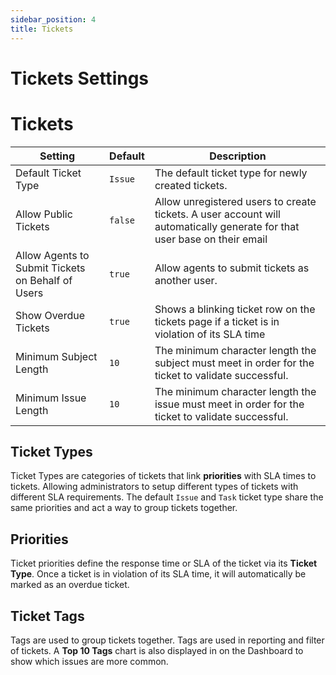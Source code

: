 ```yaml
--- 
sidebar_position: 4
title: Tickets
---
```


# Tickets Settings 

# Tickets
| Setting | Default | Description |
| --- | --- | --- |
| Default Ticket Type | `Issue` | The default ticket type for newly created tickets. |
| Allow Public Tickets | `false` | Allow unregistered users to create tickets. A user account will automatically generate for that user base on their email |
| Allow Agents to Submit Tickets on Behalf of Users | `true` | Allow agents to submit tickets as another user. |
| Show Overdue Tickets | `true` | Shows a blinking ticket row on the tickets page if a ticket is in violation of its SLA time |
| Minimum Subject Length | `10` | The minimum character length the subject must meet in order for the ticket to validate successful. |
| Minimum Issue Length | `10` | The minimum character length the issue must meet in order for the ticket to validate successful. |

## Ticket Types
Ticket Types are categories of tickets that link **priorities** with SLA times to tickets. Allowing administrators to setup different types of tickets with different SLA requirements. The default `Issue` and `Task` ticket type share the same priorities and act a way to group tickets together.

## Priorities
Ticket priorities define the response time or SLA of the ticket via its **Ticket Type**. Once a ticket is in violation of its SLA time, it will automatically be marked as an overdue ticket. 

## Ticket Tags
Tags are used to group tickets together. Tags are used in reporting and filter of tickets. A **Top 10 Tags** chart is also displayed in on the Dashboard to show which issues are more common.